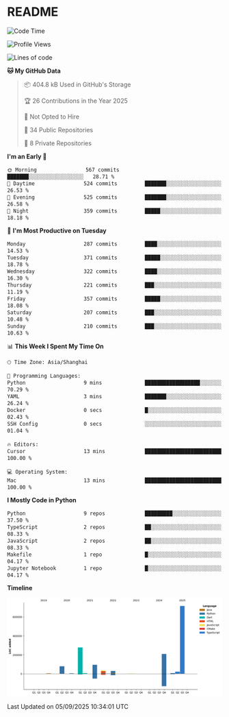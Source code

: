 # README

<!--START_SECTION:waka-->
![Code Time](http://img.shields.io/badge/Code%20Time-1%2C357%20hrs%2033%20mins-blue)

![Profile Views](http://img.shields.io/badge/Profile%20Views-0-blue)

![Lines of code](https://img.shields.io/badge/From%20Hello%20World%20I%27ve%20Written-1.5%20million%20lines%20of%20code-blue)

**🐱 My GitHub Data** 

> 📦 404.8 kB Used in GitHub's Storage 
 > 
> 🏆 26 Contributions in the Year 2025
 > 
> 🚫 Not Opted to Hire
 > 
> 📜 34 Public Repositories 
 > 
> 🔑 8 Private Repositories 
 > 
**I'm an Early 🐤** 

```text
🌞 Morning                567 commits         ███████░░░░░░░░░░░░░░░░░░   28.71 % 
🌆 Daytime                524 commits         ███████░░░░░░░░░░░░░░░░░░   26.53 % 
🌃 Evening                525 commits         ███████░░░░░░░░░░░░░░░░░░   26.58 % 
🌙 Night                  359 commits         █████░░░░░░░░░░░░░░░░░░░░   18.18 % 
```
📅 **I'm Most Productive on Tuesday** 

```text
Monday                   287 commits         ████░░░░░░░░░░░░░░░░░░░░░   14.53 % 
Tuesday                  371 commits         █████░░░░░░░░░░░░░░░░░░░░   18.78 % 
Wednesday                322 commits         ████░░░░░░░░░░░░░░░░░░░░░   16.30 % 
Thursday                 221 commits         ███░░░░░░░░░░░░░░░░░░░░░░   11.19 % 
Friday                   357 commits         █████░░░░░░░░░░░░░░░░░░░░   18.08 % 
Saturday                 207 commits         ███░░░░░░░░░░░░░░░░░░░░░░   10.48 % 
Sunday                   210 commits         ███░░░░░░░░░░░░░░░░░░░░░░   10.63 % 
```


📊 **This Week I Spent My Time On** 

```text
🕑︎ Time Zone: Asia/Shanghai

💬 Programming Languages: 
Python                   9 mins              ██████████████████░░░░░░░   70.29 % 
YAML                     3 mins              ███████░░░░░░░░░░░░░░░░░░   26.24 % 
Docker                   0 secs              █░░░░░░░░░░░░░░░░░░░░░░░░   02.43 % 
SSH Config               0 secs              ░░░░░░░░░░░░░░░░░░░░░░░░░   01.04 % 

🔥 Editors: 
Cursor                   13 mins             █████████████████████████   100.00 % 

💻 Operating System: 
Mac                      13 mins             █████████████████████████   100.00 % 
```

**I Mostly Code in Python** 

```text
Python                   9 repos             █████████░░░░░░░░░░░░░░░░   37.50 % 
TypeScript               2 repos             ██░░░░░░░░░░░░░░░░░░░░░░░   08.33 % 
JavaScript               2 repos             ██░░░░░░░░░░░░░░░░░░░░░░░   08.33 % 
Makefile                 1 repo              █░░░░░░░░░░░░░░░░░░░░░░░░   04.17 % 
Jupyter Notebook         1 repo              █░░░░░░░░░░░░░░░░░░░░░░░░   04.17 % 
```



**Timeline**

![Lines of Code chart](https://raw.githubusercontent.com/XeonHis/XeonHis/main/assets/bar_graph.png)


 Last Updated on 05/09/2025 10:34:01 UTC
<!--END_SECTION:waka-->

